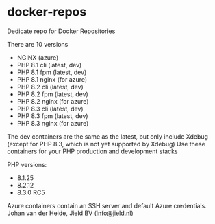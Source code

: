 # docker-repos

Dedicate repo for Docker Repositories

There are 10 versions

* NGINX (azure)
* PHP 8.1 cli (latest, dev)
* PHP 8.1 fpm (latest, dev)
* PHP 8.1 nginx (for azure)
* PHP 8.2 cli (latest, dev)
* PHP 8.2 fpm (latest, dev)
* PHP 8.2 nginx (for azure)
* PHP 8.3 cli (latest, dev)
* PHP 8.3 fpm (latest, dev)
* PHP 8.3 nginx (for azure)

The dev containers are the same as the latest, but only include Xdebug (except for PHP 8.3, which is not yet supported by Xdebug)
Use these containers for your PHP production and development stacks

PHP versions: 

- 8.1.25
- 8.2.12
- 8.3.0 RC5

Azure containers contain an SSH server and default Azure credentials.
Johan van der Heide, Jield BV (info@jield.nl)